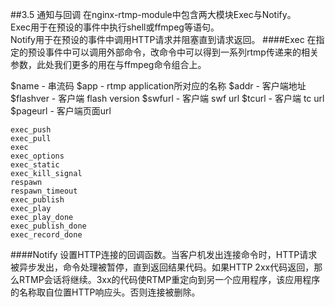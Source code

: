 ##3.5 通知与回调
在nginx-rtmp-module中包含两大模块Exec与Notify。  
Exec用于在预设的事件中执行shell或ffmpeg等语句。  
Notify用于在预设的事件中调用HTTP请求并阻塞直到请求返回。
####Exec
在指定的预设事件中可以调用外部命令，改命令中可以得到一系列rtmp传递来的相关参数，此处我们更多的用在与ffmpeg命令组合上。 


$name - 串流码
$app - rtmp application所对应的名称
$addr - 客户端地址
$flashver - 客户端 flash version
$swfurl - 客户端 swf url
$tcurl - 客户端 tc url
$pageurl - 客户端页面url

```
exec_push
exec_pull
exec
exec_options
exec_static
exec_kill_signal
respawn
respawn_timeout
exec_publish
exec_play
exec_play_done
exec_publish_done
exec_record_done
```



####Notify
设置HTTP连接的回调函数。当客户机发出连接命令时，HTTP请求被异步发出，命令处理被暂停，直到返回结果代码。如果HTTP 2xx代码返回，那么RTMP会话将继续。3xx的代码使RTMP重定向到另一个应用程序，该应用程序的名称取自位置HTTP响应头。否则连接被删除。